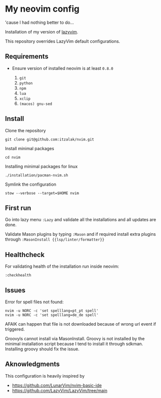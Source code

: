 # My neovim config

'cause I had nothing better to do...

Installation of my version of [lazyvim](https://www.lazyvim.org/).

This repository overrides LazyVim default configurations.

## Requirements

- Ensure version of installed neovim is at least `0.8.0`

    1. `git`
    2. `python`
    3. `npm`
    4. `lua`
    5. `xclip`
    6. `(macos) gnu-sed`

## Install

Clone the repository

```shell
git clone git@github.com:itzalak/nvim.git
```

Install minimal packages

```shell
cd nvim
```

Installing minimal packages for linux

```shell
./installation/pacman-nvim.sh
```

Symlink the configuration

```shell
stow --verbose --target=$HOME nvim
```

## First run

Go into lazy menu `:Lazy` and validate all the installations and all updates are done.

Validate Mason plugins by typing `:Mason` and if required install extra plugins through
`:MasonInstall {{lsp/linter/formatter}}`

## Healthcheck

For validating health of the installation run inside neovim:

```shell
:checkhealth
```

## Issues

Error for spell files not found:

```shell
nvim -u NORC -c 'set spelllang=pt_pt spell'
nvim -u NORC -c 'set spelllang=de_de spell'
```

AFAIK can happen that file is not downloaded because of wrong url event if triggered.

Groovyls cannot install via MasonInstall. Groovy is not installed by the minimal installation script because I tend to install it through sdkman.
Installing groovy should fix the issue.

## Aknowledgments

This configuration is heavily inspired by

- <https://github.com/LunarVim/nvim-basic-ide>
- <https://github.com/LazyVim/LazyVim/tree/main>
